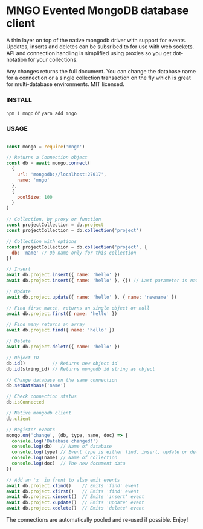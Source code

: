 # MNGO Evented MongoDB database client
A thin layer on top of the native mongodb driver with support for events. Updates, inserts and deletes can be subsribed to for use with web sockets. API and connection handling is simplified using proxies so you get dot-notation for your collections.

Any changes returns the full document. You can change the database name for a connection or a single collection transaction on the fly which is great for multi-database environments. MIT licensed.

### INSTALL
```npm i mngo``` or ```yarn add mngo```

### USAGE
```javascript

const mongo = require('mngo')

// Returns a Connection object
const db = await mongo.connect(
  {
    url: 'mongodb://localhost:27017',
    name: 'mngo'
  },
  {
    poolSize: 100
  }
)

// Collection, by proxy or function
const projectCollection = db.project
const projectCollection = db.collection('project')

// Collection with options
const projectCollection = db.collection('project', {
  db: 'name' // Db name only for this collection
})

// Insert
await db.project.insert({ name: 'hello' })
await db.project.insert({ name: 'hello' }, {}) // Last parameter is native mongodb options

// Update
await db.project.update({ name: 'hello' }, { name: 'newname' })

// Find first match, returns an single object or null
await db.project.first({ name: 'hello' })

// Find many returns an array
await db.project.find({ name: 'hello' })

// Delete
await db.project.delete({ name: 'hello' })

// Object ID
db.id()          // Returns new object id
db.id(string_id) // Returns mongodb id string as object

// Change database on the same connection
db.setDatabase('name')

// Check connection status
db.isConnected

// Native mongodb client
db.client

// Register events
mongo.on('change', (db, type, name, doc) => {
  console.log('Database changed!')
  console.log(db)   // Name of database
  console.log(type) // Event type is either find, insert, update or delete
  console.log(name) // Name of collection
  console.log(doc)  // The new document data
})

// Add an 'x' in front to also emit events
await db.project.xfind()    // Emits 'find' event
await db.project.xfirst()   // Emits 'find' event
await db.project.xinsert()  // Emits 'insert' event
await db.project.xupdate()  // Emits 'update' event
await db.project.xdelete()  // Emits 'delete' event
```
The connections are automatically pooled and re-used if possible. Enjoy!
